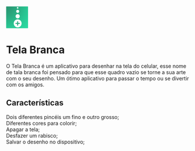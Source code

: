 ![]( https://github.com/Silva-Tech-Souza/Android-app-Tela-Bramca/blob/main/icone_play_tbdois%20(1).png)

# Tela Branca

O Tela Branca é um aplicativo para desenhar na tela do celular, esse nome de tala branca foi pensado para que esse quadro vazio se torne a sua arte com o seu desenho. Um ótimo aplicativo para passar o tempo ou se divertir com os amigos.

<h2>Características</h2>

Dois diferentes pincéis um fino e outro grosso;<br>
Diferentes cores para colorir;<br>
Apagar a tela;<br>
Desfazer um rabisco;<br>
Salvar o desenho no dispositivo;
